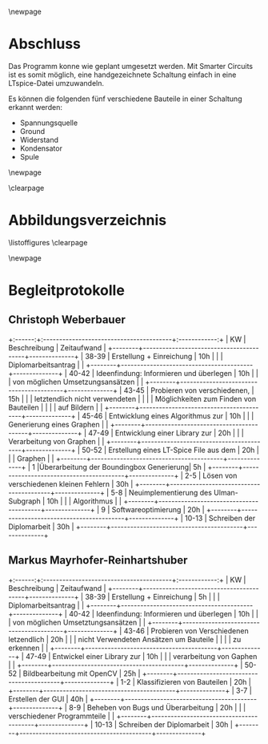 \newpage

# Abschluss

Das Programm konne wie geplant umgesetzt werden.
Mit Smarter Circuits ist es somit möglich, eine handgezeichnete Schaltung einfach in eine LTspice-Datei umzuwandeln.

Es können die folgenden fünf verschiedene Bauteile in einer Schaltung erkannt werden:

* Spannungsquelle
* Ground
* Widerstand
* Kondensator
* Spule




\newpage

\clearpage
# Abbildungsverzeichnis 
\listoffigures
\clearpage



\newpage

# Begleitprotokolle

## Christoph Weberbauer

+:------:+:----------------------------------------+:------------:+
|   KW   | Beschreibung                            | Zeitaufwand  |
+--------+-----------------------------------------+--------------+
| 38-39  | Erstellung + Einreichung                | 10h          |
|        | Diplomarbeitsantrag                     |              |
+--------+-----------------------------------------+--------------+
| 40-42  | Ideenfindung: Informieren und überlegen | 10h          |
|        | von möglichen Umsetzungsansätzen        |              |
+--------+-----------------------------------------+--------------+
| 43-45  | Probieren von verschiedenen,            | 15h          |
|        | letztendlich nicht verwendeten          |              |
|        | Möglichkeiten zum Finden von Bauteilen  |              |
|        | auf Bildern                             |              |
+--------+-----------------------------------------+--------------+
| 45-46  | Entwicklung eines Algorithmus zur       | 10h          |
|        | Generierung eines Graphen               |              |
+--------+-----------------------------------------+--------------+
| 47-49  | Entwicklung einer Library zur           | 20h          |
|        | Verarbeitung von Graphen                |              |
+--------+-----------------------------------------+--------------+
| 50-52  | Erstellung eines LT-Spice File aus dem  | 20h          |
|        | Graphen                                 |              |
+--------+-----------------------------------------+--------------+
|  1     |Überarbeitung der Boundingbox Generierung| 5h           |
+--------+-----------------------------------------+--------------+
| 2-5    | Lösen von verschiedenen kleinen Fehlern | 30h          |
+--------+-----------------------------------------+--------------+
| 5-8    | Neuimplementierung des Ulman-Subgraph   | 10h          |
|        | Algorithmus                             |              | 
+--------+-----------------------------------------+--------------+
| 9      | Softwareoptimierung                     | 20h          |
+--------+-----------------------------------------+--------------+
| 10-13  | Schreiben der Diplomarbeit              | 30h          |
+--------+-----------------------------------------+--------------+

## Markus Mayrhofer-Reinhartshuber

+:------:+:----------------------------------------+:------------:+
|  KW    | Beschreibung                            | Zeitaufwand  |
+--------+-----------------------------------------+--------------+
| 38-39  | Erstellung + Einreichung                | 5h           |
|        | Diplomarbeitsantrag                     |              |
+--------+-----------------------------------------+--------------+
| 40-42  | Ideenfindung: Informieren und überlegen | 10h          |
|        | von möglichen Umsetztungsansätzen       |              |
+--------+-----------------------------------------+--------------+
| 43-46  | Probieren von Verschiedenen letzendlich | 20h          |
|        | nicht Verwendeten Ansätzen um Bauteile  |              |
|        | zu erkennen                             |              |
+--------+-----------------------------------------+--------------+
| 47-49  | Entwickel einer Library zur             | 10h          |
|        | verarbeitung von Gaphen                 |              |
+--------+-----------------------------------------+--------------+
| 50-52  | Bildbearbeitung mit OpenCV              | 25h          |
+--------+-----------------------------------------+--------------+
| 1-2    | Klassifizieren von Bauteilen            | 20h          |
+--------+-----------------------------------------+--------------+
| 3-7    | Erstellen der GUI                       | 40h          |
+--------+-----------------------------------------+--------------+
| 8-9    | Beheben von Bugs und Überarbeitung      | 20h          |
|        | verschiedener Programmteile             |              |
+--------+-----------------------------------------+--------------+
| 10-13  | Schreiben der Diplomarbeit              | 30h          |
+--------+-----------------------------------------+--------------+